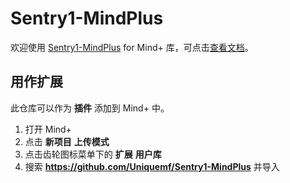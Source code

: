 # Sentry1-MindPlus

欢迎使用 [Sentry1-MindPlus](https://github.com/Uniquemf/Sentry1-MindPlus) for Mind+ 库，可点击[查看文档](https://tosee.readthedocs.io/zh/latest/Sentry/MindPlus/index.html)。

## 用作扩展

此仓库可以作为 **插件** 添加到 Mind+ 中。

1. 打开 Mind+
1. 点击 **新项目**  **上传模式**
1. 点击齿轮图标菜单下的 **扩展** **用户库**
1. 搜索 **https://github.com/Uniquemf/Sentry1-MindPlus** 并导入
